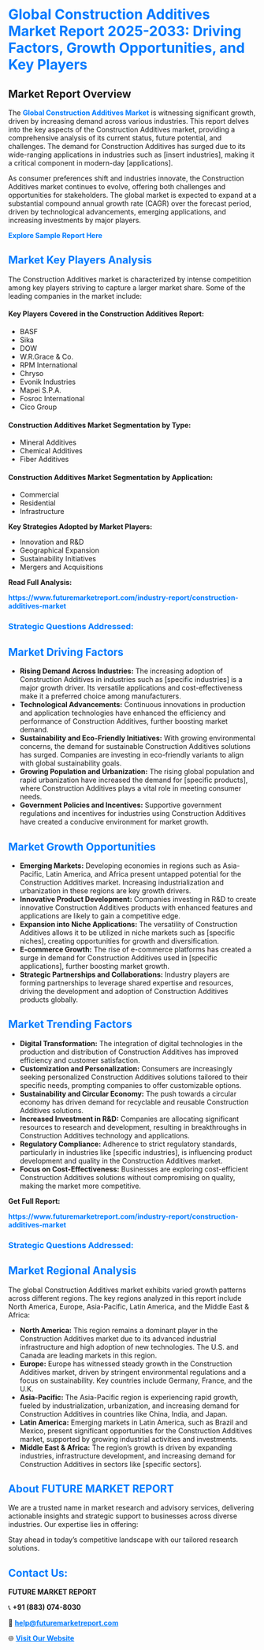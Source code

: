 <h1 style="color: #007BFF;">Global Construction Additives Market Report 2025-2033: Driving Factors, Growth Opportunities, and Key Players</h1>

<section id="overview">
<h2>Market Report Overview</h2>
<p>The <a href="https://www.futuremarketreport.com/industry-report/construction-additives-market" style="color: #007BFF; text-decoration: none;"><strong>Global Construction Additives Market</strong></a> is witnessing significant growth, driven by increasing demand across various industries. This report delves into the key aspects of the Construction Additives market, providing a comprehensive analysis of its current status, future potential, and challenges. The demand for Construction Additives has surged due to its wide-ranging applications in industries such as [insert industries], making it a critical component in modern-day [applications].</p>
<p>As consumer preferences shift and industries innovate, the Construction Additives market continues to evolve, offering both challenges and opportunities for stakeholders. The global market is expected to expand at a substantial compound annual growth rate (CAGR) over the forecast period, driven by technological advancements, emerging applications, and increasing investments by major players.</p>
</section>

<section id="overview">
<p><a href="https://www.futuremarketreport.com/request-sample/reportId=92010" style="color: #007BFF; text-decoration: none;"><strong>Explore Sample Report Here</strong></a></p>
</section>

<section id="key-players">
<h2 style="color: #007BFF;">Market Key Players Analysis</h2>
<p>The Construction Additives market is characterized by intense competition among key players striving to capture a larger market share. Some of the leading companies in the market include:</p>
<h4>Key Players Covered in the Construction Additives Report:</h4>
<ul><li>BASF</li><li>Sika</li><li>DOW</li><li>W.R.Grace &amp; Co.</li><li>RPM International</li><li>Chryso</li><li>Evonik Industries</li><li>Mapei S.P.A.</li><li>Fosroc International</li><li>Cico Group</li></ul>
<h4>Construction Additives Market Segmentation by Type:</h4>
<ul><li>Mineral Additives</li><li>Chemical Additives</li><li>Fiber Additives</li></ul>

<h4>Construction Additives Market Segmentation by Application:</h4>
<ul><li>Commercial</li><li>Residential</li><li>Infrastructure</li></ul>
<p><strong>Key Strategies Adopted by Market Players:</strong></p>
<ul>
<li>Innovation and R&D</li>
<li>Geographical Expansion</li>
<li>Sustainability Initiatives</li>
<li>Mergers and Acquisitions</li>
</ul>
</section>

<section>
<p><strong>Read Full Analysis: </strong></p><a href="https://www.futuremarketreport.com/industry-report/construction-additives-market" style="color: #007BFF; text-decoration: none;"><strong>https://www.futuremarketreport.com/industry-report/construction-additives-market</strong></a>
<h3 style="color: #007BFF;">Strategic Questions Addressed:</h3>
</section>

<section id="driving-factors">
<h2 style="color: #007BFF;">Market Driving Factors</h2>
<ul>
<li><strong>Rising Demand Across Industries:</strong> The increasing adoption of Construction Additives in industries such as [specific industries] is a major growth driver. Its versatile applications and cost-effectiveness make it a preferred choice among manufacturers.</li>
<li><strong>Technological Advancements:</strong> Continuous innovations in production and application technologies have enhanced the efficiency and performance of Construction Additives, further boosting market demand.</li>
<li><strong>Sustainability and Eco-Friendly Initiatives:</strong> With growing environmental concerns, the demand for sustainable Construction Additives solutions has surged. Companies are investing in eco-friendly variants to align with global sustainability goals.</li>
<li><strong>Growing Population and Urbanization:</strong> The rising global population and rapid urbanization have increased the demand for [specific products], where Construction Additives plays a vital role in meeting consumer needs.</li>
<li><strong>Government Policies and Incentives:</strong> Supportive government regulations and incentives for industries using Construction Additives have created a conducive environment for market growth.</li>
</ul>
</section>

<section id="growth-opportunities">
<h2 style="color: #007BFF;">Market Growth Opportunities</h2>
<ul>
<li><strong>Emerging Markets:</strong> Developing economies in regions such as Asia-Pacific, Latin America, and Africa present untapped potential for the Construction Additives market. Increasing industrialization and urbanization in these regions are key growth drivers.</li>
<li><strong>Innovative Product Development:</strong> Companies investing in R&D to create innovative Construction Additives products with enhanced features and applications are likely to gain a competitive edge.</li>
<li><strong>Expansion into Niche Applications:</strong> The versatility of Construction Additives allows it to be utilized in niche markets such as [specific niches], creating opportunities for growth and diversification.</li>
<li><strong>E-commerce Growth:</strong> The rise of e-commerce platforms has created a surge in demand for Construction Additives used in [specific applications], further boosting market growth.</li>
<li><strong>Strategic Partnerships and Collaborations:</strong> Industry players are forming partnerships to leverage shared expertise and resources, driving the development and adoption of Construction Additives products globally.</li>
</ul>
</section>

<section id="trending-factors">
<h2 style="color: #007BFF;">Market Trending Factors</h2>
<ul>
<li><strong>Digital Transformation:</strong> The integration of digital technologies in the production and distribution of Construction Additives has improved efficiency and customer satisfaction.</li>
<li><strong>Customization and Personalization:</strong> Consumers are increasingly seeking personalized Construction Additives solutions tailored to their specific needs, prompting companies to offer customizable options.</li>
<li><strong>Sustainability and Circular Economy:</strong> The push towards a circular economy has driven demand for recyclable and reusable Construction Additives solutions.</li>
<li><strong>Increased Investment in R&D:</strong> Companies are allocating significant resources to research and development, resulting in breakthroughs in Construction Additives technology and applications.</li>
<li><strong>Regulatory Compliance:</strong> Adherence to strict regulatory standards, particularly in industries like [specific industries], is influencing product development and quality in the Construction Additives market.</li>
<li><strong>Focus on Cost-Effectiveness:</strong> Businesses are exploring cost-efficient Construction Additives solutions without compromising on quality, making the market more competitive.</li>
</ul>
</section>

<section>
<p><strong>Get Full Report: </strong></p><a href="https://www.futuremarketreport.com/industry-report/construction-additives-market" style="color: #007BFF; text-decoration: none;"><strong>https://www.futuremarketreport.com/industry-report/construction-additives-market</strong></a>
<h3 style="color: #007BFF;">Strategic Questions Addressed:</h3>
</section>


<section id="regional-analysis">
<h2 style="color: #007BFF;">Market Regional Analysis</h2>
<p>The global Construction Additives market exhibits varied growth patterns across different regions. The key regions analyzed in this report include North America, Europe, Asia-Pacific, Latin America, and the Middle East & Africa:</p>
<ul>
<li><strong>North America:</strong> This region remains a dominant player in the Construction Additives market due to its advanced industrial infrastructure and high adoption of new technologies. The U.S. and Canada are leading markets in this region.</li>
<li><strong>Europe:</strong> Europe has witnessed steady growth in the Construction Additives market, driven by stringent environmental regulations and a focus on sustainability. Key countries include Germany, France, and the U.K.</li>
<li><strong>Asia-Pacific:</strong> The Asia-Pacific region is experiencing rapid growth, fueled by industrialization, urbanization, and increasing demand for Construction Additives in countries like China, India, and Japan.</li>
<li><strong>Latin America:</strong> Emerging markets in Latin America, such as Brazil and Mexico, present significant opportunities for the Construction Additives market, supported by growing industrial activities and investments.</li>
<li><strong>Middle East & Africa:</strong> The region’s growth is driven by expanding industries, infrastructure development, and increasing demand for Construction Additives in sectors like [specific sectors].</li>
</ul>
</section>

<footer>
<h2 style="color: #007BFF;">About FUTURE MARKET REPORT</h2>
<p>We are a trusted name in market research and advisory services, delivering actionable insights and strategic support to businesses across diverse industries. Our expertise lies in offering:</p>

<p>Stay ahead in today’s competitive landscape with our tailored research solutions.</p>

<h2 style="color: #007BFF;">Contact Us:</h2>
<p><strong>FUTURE MARKET REPORT</strong></p>
<p>📞 <strong>+91 (883) 074-8030</strong></p>
<p>📧 <strong><a href="mailto:help@futuremarketreport.com" style="color: #007BFF;">help@futuremarketreport.com</a></strong></p>
<p>🌐 <strong><a href="https://www.futuremarketreport.com/" style="color: #007BFF;">Visit Our Website</a></strong></p>
</footer>